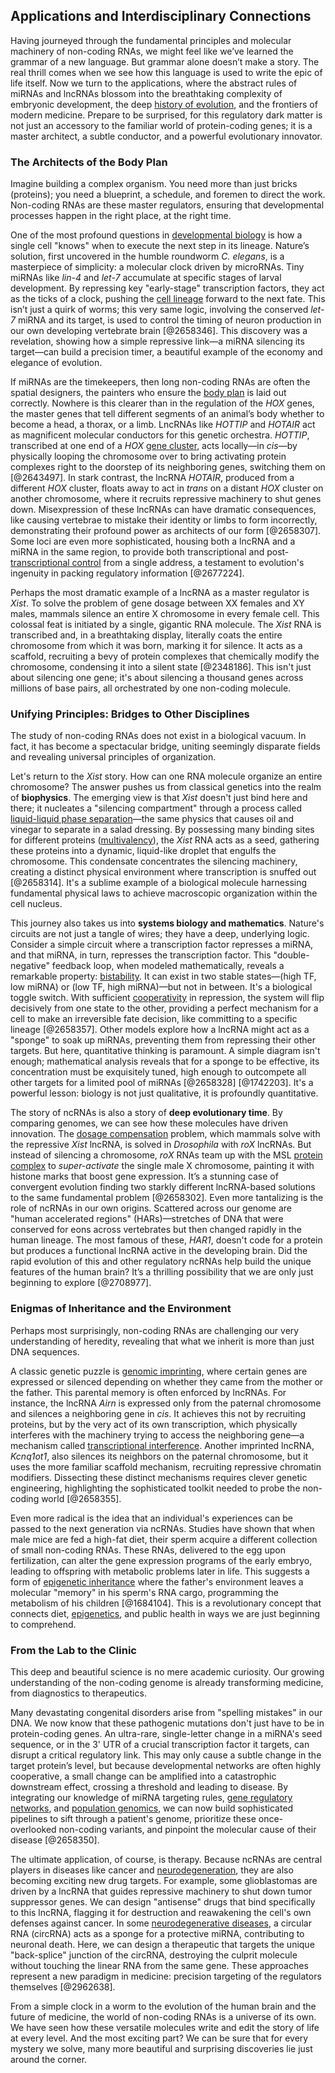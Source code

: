 ## Applications and Interdisciplinary Connections

Having journeyed through the fundamental principles and molecular machinery of non-coding RNAs, we might feel like we’ve learned the grammar of a new language. But grammar alone doesn’t make a story. The real thrill comes when we see how this language is used to write the epic of life itself. Now we turn to the applications, where the abstract rules of miRNAs and lncRNAs blossom into the breathtaking complexity of embryonic development, the deep [history of evolution](@article_id:178198), and the frontiers of modern medicine. Prepare to be surprised, for this regulatory dark matter is not just an accessory to the familiar world of protein-coding genes; it is a master architect, a subtle conductor, and a powerful evolutionary innovator.

### The Architects of the Body Plan

Imagine building a complex organism. You need more than just bricks (proteins); you need a blueprint, a schedule, and foremen to direct the work. Non-coding RNAs are these master regulators, ensuring that developmental processes happen in the right place, at the right time.

One of the most profound questions in [developmental biology](@article_id:141368) is how a single cell "knows" when to execute the next step in its lineage. Nature’s solution, first uncovered in the humble roundworm *C. elegans*, is a masterpiece of simplicity: a molecular clock driven by microRNAs. Tiny miRNAs like *lin-4* and *let-7* accumulate at specific stages of larval development. By repressing key "early-stage" transcription factors, they act as the ticks of a clock, pushing the [cell lineage](@article_id:204111) forward to the next fate. This isn’t just a quirk of worms; this very same logic, involving the conserved *let-7* miRNA and its target, is used to control the timing of neuron production in our own developing vertebrate brain [@2658346]. This discovery was a revelation, showing how a simple repressive link—a miRNA silencing its target—can build a precision timer, a beautiful example of the economy and elegance of evolution.

If miRNAs are the timekeepers, then long non-coding RNAs are often the spatial designers, the painters who ensure the [body plan](@article_id:136976) is laid out correctly. Nowhere is this clearer than in the regulation of the *HOX* genes, the master genes that tell different segments of an animal’s body whether to become a head, a thorax, or a limb. LncRNAs like *HOTTIP* and *HOTAIR* act as magnificent molecular conductors for this genetic orchestra. *HOTTIP*, transcribed at one end of a *HOX* [gene cluster](@article_id:267931), acts locally—in *cis*—by physically looping the chromosome over to bring activating protein complexes right to the doorstep of its neighboring genes, switching them on [@2643497]. In stark contrast, the lncRNA *HOTAIR*, produced from a different *HOX* cluster, floats away to act in *trans* on a distant *HOX* cluster on another chromosome, where it recruits repressive machinery to shut genes down. Misexpression of these lncRNAs can have dramatic consequences, like causing vertebrae to mistake their identity or limbs to form incorrectly, demonstrating their profound power as architects of our form [@2658307]. Some loci are even more sophisticated, housing both a lncRNA and a miRNA in the same region, to provide both transcriptional and post-[transcriptional control](@article_id:164455) from a single address, a testament to evolution's ingenuity in packing regulatory information [@2677224].

Perhaps the most dramatic example of a lncRNA as a master regulator is *Xist*. To solve the problem of gene dosage between XX females and XY males, mammals silence an entire X chromosome in every female cell. This colossal feat is initiated by a single, gigantic RNA molecule. The *Xist* RNA is transcribed and, in a breathtaking display, literally coats the entire chromosome from which it was born, marking it for silence. It acts as a scaffold, recruiting a bevy of protein complexes that chemically modify the chromosome, condensing it into a silent state [@2348186]. This isn't just about silencing one gene; it's about silencing a thousand genes across millions of
base pairs, all orchestrated by one non-coding molecule.

### Unifying Principles: Bridges to Other Disciplines

The study of non-coding RNAs does not exist in a biological vacuum. In fact, it has become a spectacular bridge, uniting seemingly disparate fields and revealing universal principles of organization.

Let's return to the *Xist* story. How can one RNA molecule organize an entire chromosome? The answer pushes us from classical genetics into the realm of **biophysics**. The emerging view is that *Xist* doesn't just bind here and there; it nucleates a "silencing compartment" through a process called [liquid-liquid phase separation](@article_id:140000)—the same physics that causes oil and vinegar to separate in a salad dressing. By possessing many binding sites for different proteins ([multivalency](@article_id:163590)), the *Xist* RNA acts as a seed, gathering these proteins into a dynamic, liquid-like droplet that engulfs the chromosome. This condensate concentrates the silencing machinery, creating a distinct physical environment where transcription is snuffed out [@2658314]. It's a sublime example of a biological molecule harnessing fundamental physical laws to achieve macroscopic organization within the cell nucleus.

This journey also takes us into **systems biology and mathematics**. Nature's circuits are not just a tangle of wires; they have a deep, underlying logic. Consider a simple circuit where a transcription factor represses a miRNA, and that miRNA, in turn, represses the transcription factor. This "double-negative" feedback loop, when modeled mathematically, reveals a remarkable property: [bistability](@article_id:269099). It can exist in two stable states—(high TF, low miRNA) or (low TF, high miRNA)—but not in between. It's a biological toggle switch. With sufficient [cooperativity](@article_id:147390) in repression, the system will flip decisively from one state to the other, providing a perfect mechanism for a cell to make an irreversible fate decision, like committing to a specific lineage [@2658357]. Other models explore how a lncRNA might act as a "sponge" to soak up miRNAs, preventing them from repressing their other targets. But here, quantitative thinking is paramount. A simple diagram isn't enough; mathematical analysis reveals that for a sponge to be effective, its concentration must be exquisitely tuned, high enough to outcompete all other targets for a limited pool of miRNAs [@2658328] [@1742203]. It's a powerful lesson: biology is not just qualitative, it is profoundly quantitative.

The story of ncRNAs is also a story of **deep evolutionary time**. By comparing genomes, we can see how these molecules have driven innovation. The [dosage compensation](@article_id:148997) problem, which mammals solve with the repressive *Xist* lncRNA, is solved in *Drosophila* with *roX* lncRNAs. But instead of silencing a chromosome, *roX* RNAs team up with the MSL [protein complex](@article_id:187439) to *super-activate* the single male X chromosome, painting it with histone marks that boost gene expression. It’s a stunning case of convergent evolution finding two starkly different lncRNA-based solutions to the same fundamental problem [@2658302]. Even more tantalizing is the role of ncRNAs in our own origins. Scattered across our genome are "human accelerated regions" (HARs)—stretches of DNA that were conserved for eons across vertebrates but then changed rapidly in the human lineage. The most famous of these, *HAR1*, doesn't code for a protein but produces a functional lncRNA active in the developing brain. Did the rapid evolution of this and other regulatory ncRNAs help build the unique features of the human brain? It’s a thrilling possibility that we are only just beginning to explore [@2708977].

### Enigmas of Inheritance and the Environment

Perhaps most surprisingly, non-coding RNAs are challenging our very understanding of heredity, revealing that what we inherit is more than just DNA sequences.

A classic genetic puzzle is [genomic imprinting](@article_id:146720), where certain genes are expressed or silenced depending on whether they came from the mother or the father. This parental memory is often enforced by lncRNAs. For instance, the lncRNA *Airn* is expressed only from the paternal chromosome and silences a neighboring gene in *cis*. It achieves this not by recruiting proteins, but by the very act of its own transcription, which physically interferes with the machinery trying to access the neighboring gene—a mechanism called [transcriptional interference](@article_id:191856). Another imprinted lncRNA, *Kcnq1ot1*, also silences its neighbors on the paternal chromosome, but it uses the more familiar scaffold mechanism, recruiting repressive chromatin modifiers. Dissecting these distinct mechanisms requires clever genetic engineering, highlighting the sophisticated toolkit needed to probe the non-coding world [@2658355].

Even more radical is the idea that an individual's experiences can be passed to the next generation via ncRNAs. Studies have shown that when male mice are fed a high-fat diet, their sperm acquire a different collection of small non-coding RNAs. These RNAs, delivered to the egg upon fertilization, can alter the gene expression programs of the early embryo, leading to offspring with metabolic problems later in life. This suggests a form of [epigenetic inheritance](@article_id:143311) where the father's environment leaves a molecular "memory" in his sperm's RNA cargo, programming the metabolism of his children [@1684104]. This is a revolutionary concept that connects diet, [epigenetics](@article_id:137609), and public health in ways we are just beginning to comprehend.

### From the Lab to the Clinic

This deep and beautiful science is no mere academic curiosity. Our growing understanding of the non-coding genome is already transforming medicine, from diagnostics to therapeutics.

Many devastating congenital disorders arise from "spelling mistakes" in our DNA. We now know that these pathogenic mutations don't just have to be in protein-coding genes. An ultra-rare, single-letter change in a miRNA's seed sequence, or in the 3' UTR of a crucial transcription factor it targets, can disrupt a critical regulatory link. This may only cause a subtle change in the target protein’s level, but because developmental networks are often highly cooperative, a small change can be amplified into a catastrophic downstream effect, crossing a threshold and leading to disease. By integrating our knowledge of miRNA targeting rules, [gene regulatory networks](@article_id:150482), and [population genomics](@article_id:184714), we can now build sophisticated pipelines to sift through a patient's genome, prioritize these once-overlooked non-coding variants, and pinpoint the molecular cause of their disease [@2658350].

The ultimate application, of course, is therapy. Because ncRNAs are central players in diseases like cancer and [neurodegeneration](@article_id:167874), they are also becoming exciting new drug targets. For example, some glioblastomas are driven by a lncRNA that guides repressive machinery to shut down tumor suppressor genes. We can design "antisense" drugs that bind specifically to this lncRNA, flagging it for destruction and reawakening the cell's own defenses against cancer. In some [neurodegenerative diseases](@article_id:150733), a circular RNA (circRNA) acts as a sponge for a protective miRNA, contributing to neuronal death. Here, we can design a therapeutic that targets the unique "back-splice" junction of the circRNA, destroying the culprit molecule without touching the linear RNA from the same gene. These approaches represent a new paradigm in medicine: precision targeting of the regulators themselves [@2962638].

From a simple clock in a worm to the evolution of the human brain and the future of medicine, the world of non-coding RNAs is a universe of its own. We have seen how these versatile molecules write and edit the story of life at every level. And the most exciting part? We can be sure that for every mystery we solve, many more beautiful and surprising discoveries lie just around the corner.